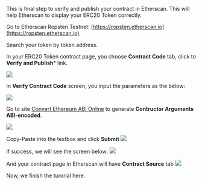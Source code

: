 This is final step to verify and publish your contract in Etherscan. This will help Etherscan to display your ERC20 Token correctly.

Go to Etherscan Ropsten Testnet: [https://ropsten.etherscan.io](https://ropsten.etherscan.io)

Search your token by token address.

In your ERC20 Token contract page, you choose **Contract Code** tab, click to **Verify and Publish*** link.

![](https://raw.githubusercontent.com/thanhson1085/DemoCoin/master/images/35.JPG)

In **Verify Contract Code** screen, you input the parameters as the below:

![](https://raw.githubusercontent.com/thanhson1085/DemoCoin/master/images/36.JPG)

Go to site [Convert Ethereum ABI Online](https://abi.sonnguyen.ws) to generate **Contructor Arguments ABI-encoded**.

![](https://raw.githubusercontent.com/thanhson1085/DemoCoin/master/images/39.JPG)

Copy-Paste into the textbox and click **Submit**
![](https://raw.githubusercontent.com/thanhson1085/DemoCoin/master/images/37.JPG)

If success, we will see the screen below:
![](https://raw.githubusercontent.com/thanhson1085/DemoCoin/master/images/38.JPG)

And your contract page in Etherscan will have **Contract Source** tab
![](https://raw.githubusercontent.com/thanhson1085/DemoCoin/master/images/40.JPG)

Now, we finish the turorial here.
